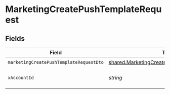 # MarketingCreatePushTemplateRequest


## Fields

| Field                                                                                                        | Type                                                                                                         | Required                                                                                                     | Description                                                                                                  |
| ------------------------------------------------------------------------------------------------------------ | ------------------------------------------------------------------------------------------------------------ | ------------------------------------------------------------------------------------------------------------ | ------------------------------------------------------------------------------------------------------------ |
| `marketingCreatePushTemplateRequestDto`                                                                      | [shared.MarketingCreatePushTemplateRequestDto](../../models/shared/marketingcreatepushtemplaterequestdto.md) | :heavy_check_mark:                                                                                           | N/A                                                                                                          |
| `xAccountId`                                                                                                 | *string*                                                                                                     | :heavy_check_mark:                                                                                           | The account identifier                                                                                       |